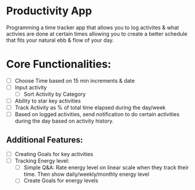 # Productivity App
Programming a time tracker app that allows you to log activites &amp; what activies are done at certain times allowing you to create a better schedule that fits your natural ebb &amp; flow of your day. 

# Core Functionalities: 
- [ ]  Choose Time based on 15 min increments & date
- [ ]  Input activity
   - [ ]  Sort Activity by Category
- [ ]  Ability to star key activities
- [ ]  Track Activity as % of total time elapsed during the day/week
- [ ] Based on logged activities, send notification to do certain activities during the day based on activity history.

## Additional Features: 
- [ ] Creating Goals for key activities
- [ ] Tracking Energy level: 
  - [ ] Simple Q&A: Rate energy level on linear scale when they track their time. Then show daily/weekly/monthly energy level
  - [ ] Create Goals for energy levels
